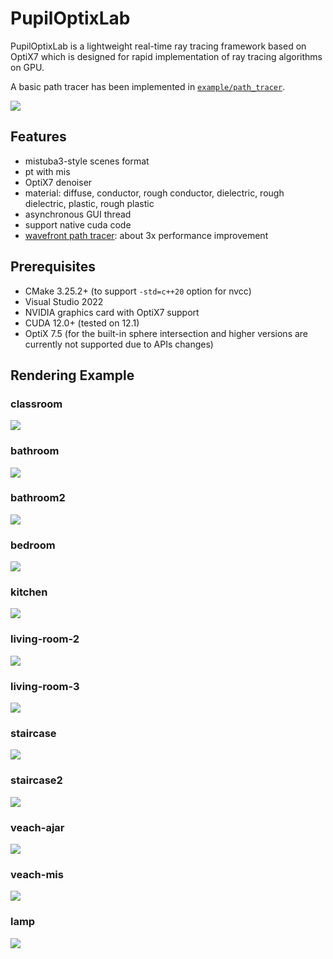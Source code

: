 # PupilOptixLab

PupilOptixLab is a lightweight real-time ray tracing framework based on OptiX7 which is designed for rapid implementation of ray tracing algorithms on GPU.

A basic path tracer has been implemented in [`example/path_tracer`](https://github.com/mchenwang/PupilOptixLab/tree/main/example/path_tracer).

![](https://github.com/mchenwang/PupilOptixLab/raw/main/image/PupilOptixLab.jpg)

## Features

- mistuba3-style scenes format
- pt with mis
- OptiX7 denoiser
- material: diffuse, conductor, rough conductor, dielectric, rough dielectric, plastic, rough plastic
- asynchronous GUI thread
- support native cuda code
- [wavefront path tracer](https://github.com/mchenwang/WavefrontPathTracer): about 3x performance improvement

## Prerequisites

- CMake 3.25.2+ (to support `-std=c++20` option for nvcc)
- Visual Studio 2022
- NVIDIA graphics card with OptiX7 support
- CUDA 12.0+ (tested on 12.1)
- OptiX 7.5 (for the built-in sphere intersection and higher versions are currently not supported due to APIs changes)

## Rendering Example

### classroom

![](https://github.com/mchenwang/PupilOptixLab/raw/main/image/classroom.png)

### bathroom

![](https://github.com/mchenwang/PupilOptixLab/raw/main/image/bathroom1.png)

### bathroom2

![](https://github.com/mchenwang/PupilOptixLab/raw/main/image/bathroom2.png)

### bedroom

![](https://github.com/mchenwang/PupilOptixLab/raw/main/image/bedroom.png)

### kitchen

![](https://github.com/mchenwang/PupilOptixLab/raw/main/image/kitchen.png)

### living-room-2

![](https://github.com/mchenwang/PupilOptixLab/raw/main/image/livingroom2.png)

### living-room-3

![](https://github.com/mchenwang/PupilOptixLab/raw/main/image/livingroom3.png)

### staircase

![](https://github.com/mchenwang/PupilOptixLab/raw/main/image/staircase.png)

### staircase2

![](https://github.com/mchenwang/PupilOptixLab/raw/main/image/staircase2.png)

### veach-ajar

![](https://github.com/mchenwang/PupilOptixLab/raw/main/image/veach-ajar.png)

### veach-mis

![](https://github.com/mchenwang/PupilOptixLab/raw/main/image/veach-mis.png)

### lamp

![](https://github.com/mchenwang/PupilOptixLab/raw/main/image/lamp.png)
